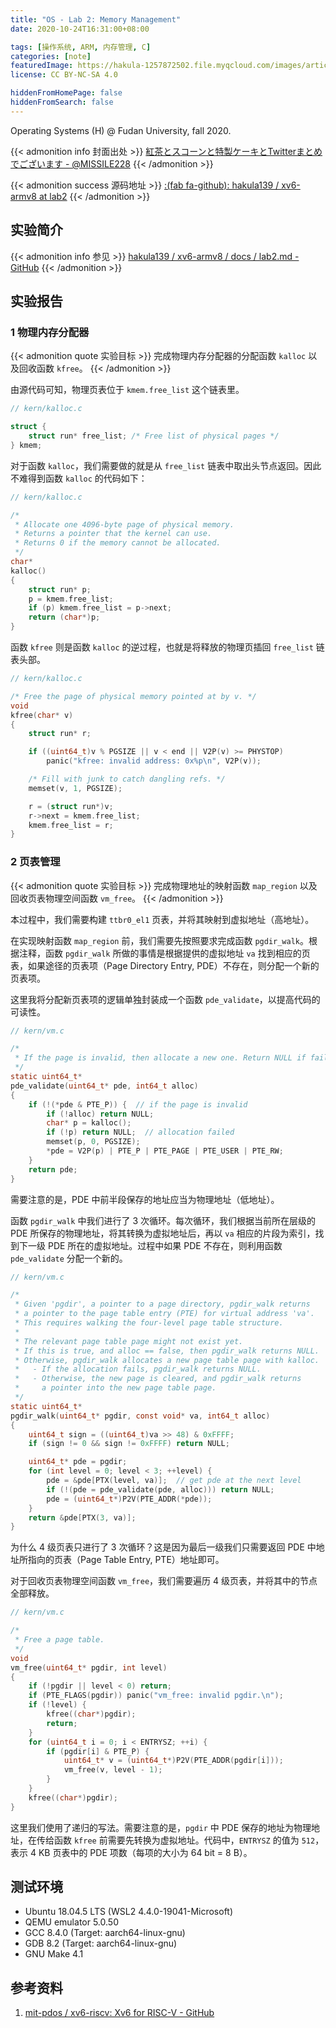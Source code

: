 ```yaml
---
title: "OS - Lab 2: Memory Management"
date: 2020-10-24T16:31:00+08:00

tags: [操作系统, ARM, 内存管理, C]
categories: [note]
featuredImage: https://hakula-1257872502.file.myqcloud.com/images/article-covers/83708256.webp
license: CC BY-NC-SA 4.0

hiddenFromHomePage: false
hiddenFromSearch: false
---
```


Operating Systems (H) @ Fudan University, fall 2020.

<!--more-->

{{< admonition info 封面出处 >}}
[紅茶とスコーンと特製ケーキとTwitterまとめでございます - @MISSILE228](https://www.pixiv.net/artworks/83708256)
{{< /admonition >}}

{{< admonition success 源码地址 >}}
[:(fab fa-github):  hakula139 / xv6-armv8 at lab2](https://github.com/hakula139/xv6-armv8/tree/lab2)
{{< /admonition >}}

## 实验简介

{{< admonition info 参见 >}}
[hakula139 / xv6-armv8 / docs / lab2.md - GitHub](https://github.com/hakula139/xv6-armv8/blob/lab2/docs/lab2.md)
{{< /admonition >}}

## 实验报告

### 1 物理内存分配器

{{< admonition quote 实验目标 >}}
完成物理内存分配器的分配函数 `kalloc` 以及回收函数 `kfree`。
{{< /admonition >}}

由源代码可知，物理页表位于 `kmem.free_list` 这个链表里。

```c
// kern/kalloc.c

struct {
    struct run* free_list; /* Free list of physical pages */
} kmem;
```

对于函数 `kalloc`，我们需要做的就是从 `free_list` 链表中取出头节点返回。因此不难得到函数 `kalloc` 的代码如下：

```c
// kern/kalloc.c

/*
 * Allocate one 4096-byte page of physical memory.
 * Returns a pointer that the kernel can use.
 * Returns 0 if the memory cannot be allocated.
 */
char*
kalloc()
{
    struct run* p;
    p = kmem.free_list;
    if (p) kmem.free_list = p->next;
    return (char*)p;
}
```

函数 `kfree` 则是函数 `kalloc` 的逆过程，也就是将释放的物理页插回 `free_list` 链表头部。

```c
// kern/kalloc.c

/* Free the page of physical memory pointed at by v. */
void
kfree(char* v)
{
    struct run* r;

    if ((uint64_t)v % PGSIZE || v < end || V2P(v) >= PHYSTOP)
        panic("kfree: invalid address: 0x%p\n", V2P(v));

    /* Fill with junk to catch dangling refs. */
    memset(v, 1, PGSIZE);

    r = (struct run*)v;
    r->next = kmem.free_list;
    kmem.free_list = r;
}
```

### 2 页表管理

{{< admonition quote 实验目标 >}}
完成物理地址的映射函数 `map_region` 以及回收页表物理空间函数 `vm_free`。
{{< /admonition >}}

本过程中，我们需要构建 `ttbr0_el1` 页表，并将其映射到虚拟地址（高地址）。

在实现映射函数 `map_region` 前，我们需要先按照要求完成函数 `pgdir_walk`。根据注释，函数 `pgdir_walk` 所做的事情是根据提供的虚拟地址 `va` 找到相应的页表，如果途径的页表项（Page Directory Entry, PDE）不存在，则分配一个新的页表项。

这里我将分配新页表项的逻辑单独封装成一个函数 `pde_validate`，以提高代码的可读性。

```c
// kern/vm.c

/*
 * If the page is invalid, then allocate a new one. Return NULL if failed.
 */
static uint64_t*
pde_validate(uint64_t* pde, int64_t alloc)
{
    if (!(*pde & PTE_P)) {  // if the page is invalid
        if (!alloc) return NULL;
        char* p = kalloc();
        if (!p) return NULL;  // allocation failed
        memset(p, 0, PGSIZE);
        *pde = V2P(p) | PTE_P | PTE_PAGE | PTE_USER | PTE_RW;
    }
    return pde;
}
```

需要注意的是，PDE 中前半段保存的地址应当为物理地址（低地址）。

函数 `pgdir_walk` 中我们进行了 3 次循环。每次循环，我们根据当前所在层级的 PDE 所保存的物理地址，将其转换为虚拟地址后，再以 `va` 相应的片段为索引，找到下一级 PDE 所在的虚拟地址。过程中如果 PDE 不存在，则利用函数 `pde_validate` 分配一个新的。

```c
// kern/vm.c

/*
 * Given 'pgdir', a pointer to a page directory, pgdir_walk returns
 * a pointer to the page table entry (PTE) for virtual address 'va'.
 * This requires walking the four-level page table structure.
 *
 * The relevant page table page might not exist yet.
 * If this is true, and alloc == false, then pgdir_walk returns NULL.
 * Otherwise, pgdir_walk allocates a new page table page with kalloc.
 *   - If the allocation fails, pgdir_walk returns NULL.
 *   - Otherwise, the new page is cleared, and pgdir_walk returns
 *     a pointer into the new page table page.
 */
static uint64_t*
pgdir_walk(uint64_t* pgdir, const void* va, int64_t alloc)
{
    uint64_t sign = ((uint64_t)va >> 48) & 0xFFFF;
    if (sign != 0 && sign != 0xFFFF) return NULL;

    uint64_t* pde = pgdir;
    for (int level = 0; level < 3; ++level) {
        pde = &pde[PTX(level, va)];  // get pde at the next level
        if (!(pde = pde_validate(pde, alloc))) return NULL;
        pde = (uint64_t*)P2V(PTE_ADDR(*pde));
    }
    return &pde[PTX(3, va)];
}
```

为什么 4 级页表只进行了 3 次循环？这是因为最后一级我们只需要返回 PDE 中地址所指向的页表（Page Table Entry, PTE）地址即可。

对于回收页表物理空间函数 `vm_free`，我们需要遍历 4 级页表，并将其中的节点全部释放。

```c
// kern/vm.c

/*
 * Free a page table.
 */
void
vm_free(uint64_t* pgdir, int level)
{
    if (!pgdir || level < 0) return;
    if (PTE_FLAGS(pgdir)) panic("vm_free: invalid pgdir.\n");
    if (!level) {
        kfree((char*)pgdir);
        return;
    }
    for (uint64_t i = 0; i < ENTRYSZ; ++i) {
        if (pgdir[i] & PTE_P) {
            uint64_t* v = (uint64_t*)P2V(PTE_ADDR(pgdir[i]));
            vm_free(v, level - 1);
        }
    }
    kfree((char*)pgdir);
}
```

这里我们使用了递归的写法。需要注意的是，`pgdir` 中 PDE 保存的地址为物理地址，在传给函数 `kfree` 前需要先转换为虚拟地址。代码中，`ENTRYSZ` 的值为 `512`，表示 4 KB 页表中的 PDE 项数（每项的大小为 64 bit = 8 B）。

## 测试环境

- Ubuntu 18.04.5 LTS (WSL2 4.4.0-19041-Microsoft)
- QEMU emulator 5.0.50
- GCC 8.4.0 (Target: aarch64-linux-gnu)
- GDB 8.2 (Target: aarch64-linux-gnu)
- GNU Make 4.1

## 参考资料

1. [mit-pdos / xv6-riscv: Xv6 for RISC-V - GitHub](https://github.com/mit-pdos/xv6-riscv)
